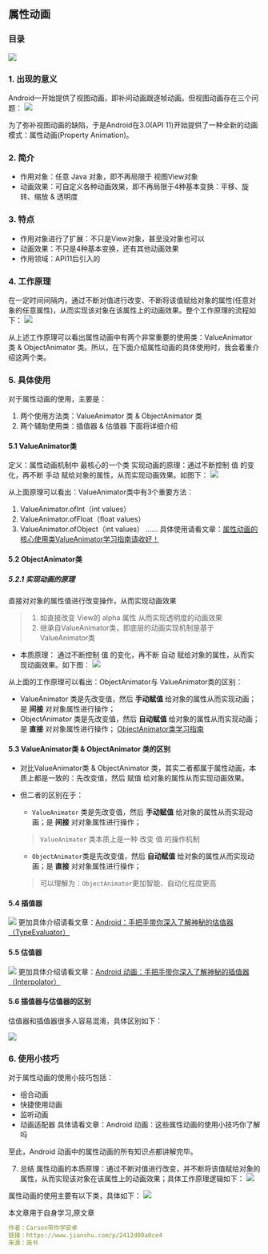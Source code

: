## 属性动画

### 目录
![](https://upload-images.jianshu.io/upload_images/944365-683ffe3c42859b7a.png?imageMogr2/auto-orient/strip|imageView2/2/w/1034/format/webp)

### 1. 出现的意义
Android一开始提供了视图动画，即补间动画跟逐帧动画。但视图动画存在三个问题：
![](https://upload-images.jianshu.io/upload_images/944365-2b2221763e763182.png?imageMogr2/auto-orient/strip|imageView2/2/w/540/format/webp)

为了弥补视图动画的缺陷，于是Android在3.0(API 11)开始提供了一种全新的动画模式：属性动画(Property Animation)。

### 2. 简介
- 作用对象：任意 Java 对象，即不再局限于 视图View对象
- 动画效果：可自定义各种动画效果，即不再局限于4种基本变换：平移、旋转、缩放 & 透明度


### 3. 特点
- 作用对象进行了扩展：不只是View对象，甚至没对象也可以
- 动画效果：不只是4种基本变换，还有其他动画效果
- 作用领域：API11后引入的


### 4. 工作原理
在一定时间间隔内，通过不断对值进行改变、不断将该值赋给对象的属性(任意对象的任意属性)，从而实现该对象在该属性上的动画效果。整个工作原理的流程如下：
![](https://upload-images.jianshu.io/upload_images/944365-9198e253d05f213c.png?imageMogr2/auto-orient/strip|imageView2/2/w/470/format/webp)


从上述工作原理可以看出属性动画中有两个非常重要的使用类：ValueAnimator 类 & ObjectAnimator 类。所以，在下面介绍属性动画的具体使用时，我会着重介绍这两个类。

### 5. 具体使用
对于属性动画的使用，主要是：

1. 两个使用方法类：ValueAnimator 类 & ObjectAnimator 类
2. 两个辅助使用类：插值器 & 估值器
下面将详细介绍

#### 5.1 ValueAnimator类
定义：属性动画机制中 最核心的一个类
实现动画的原理：通过不断控制 值 的变化，再不断 手动 赋给对象的属性，从而实现动画效果。如图下：
![](https://upload-images.jianshu.io/upload_images/944365-d74ed6378954939b.png?imageMogr2/auto-orient/strip|imageView2/2/w/1200/format/webp)

从上面原理可以看出：ValueAnimator类中有3个重要方法：

1. ValueAnimator.ofInt（int values）
2. ValueAnimator.ofFloat（float values）
3. ValueAnimator.ofObject（int values）
......
具体使用请看文章：[属性动画的核心使用类ValueAnimator学习指南请收好！](https://www.jianshu.com/p/7c95342f4bc2)


#### 5.2 ObjectAnimator类

##### 5.2.1 实现动画的原理

直接对对象的属性值进行改变操作，从而实现动画效果

>1. 如直接改变 View的 alpha 属性 从而实现透明度的动画效果
>2. 继承自ValueAnimator类，即底层的动画实现机制是基于ValueAnimator类

- 本质原理： 通过不断控制 值 的变化，再不断 自动 赋给对象的属性，从而实现动画效果。如下图：
![](https://upload-images.jianshu.io/upload_images/944365-36c8b1b8066b0623.png?imageMogr2/auto-orient/strip|imageView2/2/w/1200/format/webp)

从上面的工作原理可以看出：ObjectAnimator与 ValueAnimator类的区别：

- ValueAnimator 类是先改变值，然后 **手动赋值** 给对象的属性从而实现动画；是 **间接** 对对象属性进行操作；
- ObjectAnimator 类是先改变值，然后 **自动赋值** 给对象的属性从而实现动画；是 **直接** 对对象属性进行操作；
[ObjectAnimator类学习指南](https://www.jianshu.com/p/7c95342f4bc2)


#### 5.3 ValueAnimator类 & ObjectAnimator 类的区别
- 对比ValueAnimator类 & ObjectAnimator 类，其实二者都属于属性动画，本质上都是一致的：先改变值，然后 赋值 给对象的属性从而实现动画效果。
- 但二者的区别在于：
    - `ValueAnimator` 类是先改变值，然后 **手动赋值** 给对象的属性从而实现动画；是 **间接** 对对象属性进行操作；
    >`ValueAnimator` 类本质上是一种 改变 值 的操作机制

    - `ObjectAnimator`类是先改变值，然后 **自动赋值** 给对象的属性从而实现动画；是 **直接** 对对象属性进行操作；

    >可以理解为：`ObjectAnimator`更加智能、自动化程度更高

#### 5.4 插值器
![](https://upload-images.jianshu.io/upload_images/944365-90e41bd963ae9362.png?imageMogr2/auto-orient/strip|imageView2/2/w/1200/format/webp)
更加具体介绍请看文章：[Android：手把手带你深入了解神秘的估值器（TypeEvaluator）](https://www.jianshu.com/p/ab5785f017b2)

#### 5.5 估值器
![](https://upload-images.jianshu.io/upload_images/944365-dacfd31b2a0a7b07.png?imageMogr2/auto-orient/strip|imageView2/2/w/1200/format/webp)
更加具体介绍请看文章：[Android 动画：手把手带你深入了解神秘的插值器（Interpolator）](https://www.jianshu.com/p/2f19fe1e3ca1)

#### 5.6 插值器与估值器的区别
估值器和插值器很多人容易混淆，具体区别如下：

![](https://upload-images.jianshu.io/upload_images/944365-b753525db783e039.png?imageMogr2/auto-orient/strip|imageView2/2/w/1140/format/webp)

### 6. 使用小技巧
对于属性动画的使用小技巧包括：

- 组合动画
- 快捷使用动画
- 监听动画
- 动画适配器
具体请看文章：Android 动画：这些属性动画的使用小技巧你了解吗

至此，Android 动画中的属性动画的所有知识点都讲解完毕。

7. 总结
属性动画的本质原理：通过不断对值进行改变，并不断将该值赋给对象的属性，从而实现该对象在该属性上的动画效果；具体工作原理逻辑如下：
![](https://upload-images.jianshu.io/upload_images/944365-16a162a731f548d8.png?imageMogr2/auto-orient/strip|imageView2/2/w/1200/format/webp)

属性动画的使用主要有以下类，具体如下：
![](https://upload-images.jianshu.io/upload_images/944365-e75e328f7e3fab59.png?imageMogr2/auto-orient/strip|imageView2/2/w/720/format/webp)


本文章用于自身学习,原文章
```yml
作者：Carson带你学安卓
链接：https://www.jianshu.com/p/2412d00a0ce4
来源：简书
```